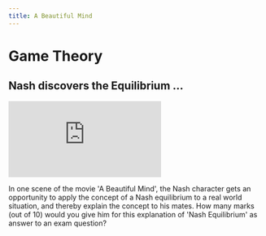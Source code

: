 ```yaml
---
title: A Beautiful Mind
---
```


# Game Theory

##  Nash discovers the Equilibrium ...

<iframe src="https://www.youtube.com/embed/2d_dtTZQyUM" frameborder="0" allowfullscreen></iframe>

In one scene of the movie 'A Beautiful Mind', the Nash character
gets an opportunity to apply the concept of a Nash equilibrium to
a real world situation, and thereby explain the concept to his mates.
How many marks (out of 10) would you give him
for this explanation of 'Nash Equilibrium' as answer to an exam question?
